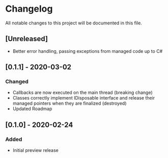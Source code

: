 # Changelog
All notable changes to this project will be documented in this file.

## [Unreleased]
- Better error handling, passing exceptions from managed code up to C#

## [0.1.1] - 2020-03-02
### Changed
- Callbacks are now executed on the main thread (breaking change)
- Classes correctly implement IDisposable interface and release their managed pointers when they are finalized (destroyed)
- Updated Roadmap

## [0.1.0] - 2020-02-24
### Added
- Initial preview release
